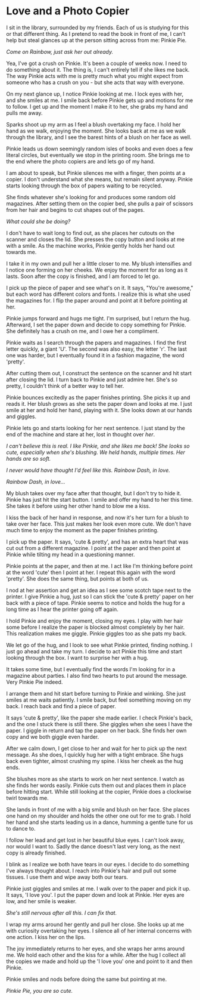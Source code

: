 # Love and a Photo Copier

I sit in the library, surrounded by my friends. Each of us is studying for this or that different thing. As I pretend to read the book in front of me, I can't help but steal glances up at the person sitting across from me: Pinkie Pie.

*Come on Rainbow, just ask her out already.*

Yea, I've got a crush on Pinkie. It's been a couple of weeks now. I need to do something about it. The thing is, I can't entirely tell if she likes me back. The way Pinkie acts with me is pretty much what you might expect from someone who has a crush on you - but she acts that way with everyone.

On my next glance up, I notice Pinkie looking at me. I lock eyes with her, and she smiles at me. I smile back before Pinkie gets up and motions for me to follow. I get up and the moment I make it to her, she grabs my hand and pulls me away.

Sparks shoot up my arm as I feel a blush overtaking my face. I hold her hand as we walk, enjoying the moment. She looks back at me as we walk through the library, and I see the barest hints of a blush on her face as well.

Pinkie leads us down seemingly random isles of books and even does a few literal circles, but eventually we stop in the printing room. She brings me to the end where the photo copiers are and lets go of my hand.

I am about to speak, but Pinkie silences me with a finger, then points at a copier. I don't understand what she means, but remain silent anyway. Pinkie starts looking through the box of papers waiting to be recycled.

She finds whatever she's looking for and produces some random old magazines. After setting them on the copier bed, she pulls a pair of scissors from her hair and begins to cut shapes out of the pages.

*What could she be doing?*

I don't have to wait long to find out, as she places her cutouts on the scanner and closes the lid. She presses the copy button and looks at me with a smile. As the machine works, Pinkie gently holds her hand out towards me.

I take it in my own and pull her a little closer to me. My blush intensifies and I notice one forming on her cheeks. We enjoy the moment for as long as it lasts. Soon after the copy is finished, and I am forced to let go.

I pick up the piece of paper and see what's on it. It says, "You're awesome," but each word has different colors and fonts. I realize this is what she used the magazines for. I flip the paper around and point at it before pointing at her.

Pinkie jumps forward and hugs me tight. I'm surprised, but I return the hug. Afterward, I set the paper down and decide to copy something for Pinkie. She definitely has a crush on me, and I owe her a compliment.

Pinkie waits as I search through the papers and magazines. I find the first letter quickly, a giant 'U'. The second was also easy, the letter 'r'. The last one was harder, but I eventually found it in a fashion magazine, the word 'pretty'.

After cutting them out, I construct the sentence on the scanner and hit start after closing the lid. I turn back to Pinkie and just admire her. She's so pretty, I couldn't think of a better way to tell her.

Pinkie bounces excitedly as the paper finishes printing. She picks it up and reads it. Her blush grows as she sets the paper down and looks at me. I just smile at her and hold her hand, playing with it. She looks down at our hands and giggles.

Pinkie lets go and starts looking for her next sentence. I just stand by the end of the machine and stare at her, lost in thought over *her*.

*I can't believe this is real. I like Pinkie, and she likes me back! She looks so cute, especially when she's blushing. We held hands, multiple times. Her hands are so soft.*

*I never would have thought I'd feel like this. Rainbow Dash, in love.*

*Rainbow Dash, in love…*

My blush takes over my face after that thought, but I don't try to hide it. Pinkie has just hit the start button. I smile and offer my hand to her this time. She takes it before using her other hand to blow me a kiss.

I kiss the back of her hand in response, and now it's her turn for a blush to take over her face. This just makes her look even more cute. We don't have much time to enjoy the moment as the paper finishes printing.

I pick up the paper. It says, 'cute & pretty', and has an extra heart that was cut out from a different magazine. I point at the paper and then point at Pinkie while tilting my head in a questioning manner.

Pinkie points at the paper, and then at me. I act like I'm thinking before point at the word 'cute' then I point at her. I repeat this again with the word 'pretty'. She does the same thing, but points at both of us.

I nod at her assertion and get an idea as I see some scotch tape next to the printer. I give Pinkie a hug, just so I can stick the 'cute & pretty' paper on her back with a piece of tape. Pinkie seems to notice and holds the hug for a long time as I hear the printer going off again.

I hold Pinkie and enjoy the moment, closing my eyes. I play with her hair some before I realize the paper is blocked almost completely by her hair. This realization makes me giggle. Pinkie giggles too as she pats my back.

We let go of the hug, and I look to see what Pinkie printed, finding nothing. I just go ahead and take my turn. I decide to act Pinkie this time and start looking through the box. I want to surprise her with a hug.

It takes some time, but I eventually find the words I'm looking for in a magazine about parties. I also find two hearts to put around the message. Very Pinkie Pie indeed.

I arrange them and hit start before turning to Pinkie and winking. She just smiles at me waits patiently. I smile back, but feel something moving on my back. I reach back and find a piece of paper.

It says 'cute & pretty', like the paper she made earlier. I check Pinkie's back, and the one I stuck there is still there. She giggles when she sees I have the paper. I giggle in return and tap the paper on her back. She finds her own copy and we both giggle even harder.

After we calm down, I get close to her and wait for her to pick up the next message. As she does, I quickly hug her with a tight embrace. She hugs back even tighter, almost crushing my spine. I kiss her cheek as the hug ends.

She blushes more as she starts to work on her next sentence. I watch as she finds her words easily. Pinkie cuts them out and places them in place before hitting start. While still looking at the copier, Pinkie does a clockwise twirl towards me.

She lands in front of me with a big smile and blush on her face. She places one hand on my shoulder and holds the other one out for me to grab. I hold her hand and she starts leading us in a dance, humming a gentle tune for us to dance to.

I follow her lead and get lost in her beautiful blue eyes. I can't look away, nor would I want to. Sadly the dance doesn't last very long, as the next copy is already finished.

I blink as I realize we both have tears in our eyes. I decide to do something I've always thought about. I reach into Pinkie's hair and pull out some tissues. I use them and wipe away both our tears.

Pinkie just giggles and smiles at me. I walk over to the paper and pick it up. It says, 'I love you'. I put the paper down and look at Pinkie. Her eyes are low, and her smile is weaker.

*She's still nervous after all this. I can fix that.*

I wrap my arms around her gently and pull her close. She looks up at me with curiosity overtaking her eyes. I silence all of her internal concerns with one action. I kiss her on the lips.

The joy immediately returns to her eyes, and she wraps her arms around me. We hold each other and the kiss for a while. After the hug I collect all the copies we made and hold up the 'I love you' one and point to it and then Pinkie.

Pinkie smiles and nods before doing the same but pointing at me.

*Pinkie Pie, you are so cute.*

